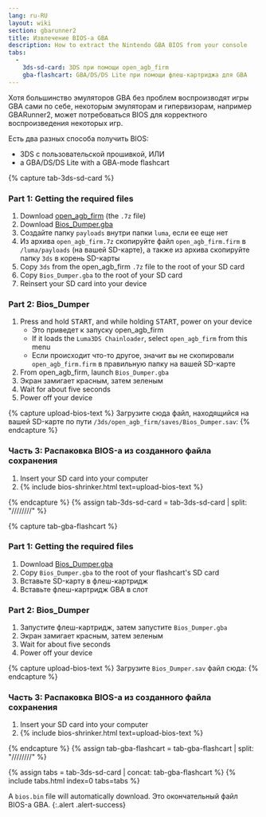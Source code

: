 ```yaml
---
lang: ru-RU
layout: wiki
section: gbarunner2
title: Извлечение BIOS-а GBA
description: How to extract the Nintendo GBA BIOS from your console
tabs:
  - 
    3ds-sd-card: 3DS при помощи open_agb_firm
    gba-flashcart: GBA/DS/DS Lite при помощи флеш-картриджа для GBA
---
```


Хотя большинство эмуляторов GBA без проблем воспроизводят игры GBA сами по себе, некоторым эмуляторам и гипервизорам, например GBARunner2, может потребоваться BIOS для корректного воспроизведения некоторых игр.

Есть два разных способа получить BIOS:
- 3DS с пользовательской прошивкой, ИЛИ
- a GBA/DS/DS Lite with a GBA-mode flashcart

{% capture tab-3ds-sd-card %}
### Part 1: Getting the required files
1. Download [open_agb_firm](https://github.com/profi200/open_agb_firm/releases/latest) (the `.7z` file)
1. Download [Bios_Dumper.gba](https://github.com/GlaZedBelmont/Random-Stuff/releases/download/0.0.5/Bios_Dumper.gba)
1. Создайте папку `payloads` внутри папки `luma`, если ее еще нет
1. Из архива `open_agb_firm.7z` скопируйте файл `open_agb_firm.firm` в `/luma/payloads` (на вашей SD-карте), а также из архива скопируйте папку `3ds` в корень SD-карты
1. Copy `3ds` from the open_agb_firm `.7z` file to the root of your SD card
1. Copy `Bios_Dumper.gba` to the root of your SD card
1. Reinsert your SD card into your device

### Part 2: Bios_Dumper
1. Press and hold <kbd>START</kbd>, and while holding <kbd>START</kbd>, power on your device
    - Это приведет к запуску open_agb_firm
    - If it loads the `Luma3DS Chainloader`, select `open_agb_firm` from this menu
    - Если происходит что-то другое, значит вы не скопировали `open_agb_firm.firm` в правильную папку на вашей SD-карте
1. From open_agb_firm, launch `Bios_Dumper.gba`
1. Экран замигает красным, затем зеленым
1. Wait for about five seconds
1. Power off your device

{% capture upload-bios-text %}
Загрузите сюда файл, находящийся на вашей SD-карте по пути `/3ds/open_agb_firm/saves/Bios_Dumper.sav`:
{% endcapture %}

### Часть 3: Распаковка BIOS-а из созданного файла сохранения
1. Insert your SD card into your computer
1. {% include bios-shrinker.html text=upload-bios-text %}

{% endcapture %}
{% assign tab-3ds-sd-card = tab-3ds-sd-card | split: "////////" %}


{% capture tab-gba-flashcart %}
### Part 1: Getting the required files
1. Download [Bios_Dumper.gba](https://github.com/GlaZedBelmont/Random-Stuff/releases/download/0.0.5/Bios_Dumper.gba)
1. Copy `Bios_Dumper.gba` to the root of your flashcart's SD card
1. Вставьте SD-карту в флеш-картридж
1. Вставьте флеш-картридж GBA в слот

### Part 2: Bios_Dumper
1. Запустите флеш-картридж, затем запустите `Bios_Dumper.gba`
1. Экран замигает красным, затем зеленым
1. Wait for about five seconds
1. Power off your device

{% capture upload-bios-text %}
Загрузите `Bios_Dumper.sav` файл сюда:
{% endcapture %}

### Часть 3: Распаковка BIOS-а из созданного файла сохранения
1. Insert your SD card into your computer
1. {% include bios-shrinker.html text=upload-bios-text %}

{% endcapture %}
{% assign tab-gba-flashcart = tab-gba-flashcart | split: "////////" %}

{% assign tabs = tab-3ds-sd-card | concat: tab-gba-flashcart %}
{% include tabs.html index=0 tabs=tabs %}

A `bios.bin` file will automatically download. Это окончательный файл BIOS-а GBA.
{:.alert .alert-success}

<script src="https://geraintluff.github.io/sha256/sha256.min.js"></script>
<script src="/assets/js/bios-shrinker.js"></script>
